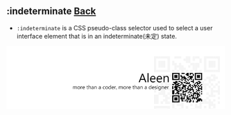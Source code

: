 ## :indeterminate [**Back**](./../pseudoClass.md)

- `:indeterminate` is a CSS pseudo-class selector used to select a user interface element that is in an indeterminate(未定) state.

<a href="http://aleen42.github.io/" target="_blank" ><img src="./../../../pic/tail.gif"></a>